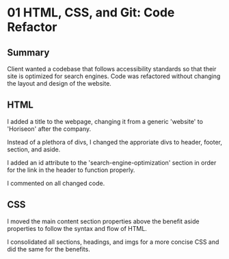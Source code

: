 # 01 HTML, CSS, and Git: Code Refactor

## Summary

Client wanted a codebase that follows accessibility standards so that their site is optimized for search engines. Code was refactored without changing the layout and design of the website.

## HTML

I added a title to the webpage, changing it from a generic 'website' to 'Horiseon' after the company. 

Instead of a plethora of divs, I changed the approriate divs to header, footer, section, and aside. 

I added an id attribute to the 'search-engine-optimization' section in order for the link in the header to function properly.

I commented on all changed code.

## CSS

I moved the main content section properties above the benefit aside properties to follow the syntax and flow of HTML. 

I consolidated all sections, headings,  and imgs for a more concise CSS and did the same for the benefits.